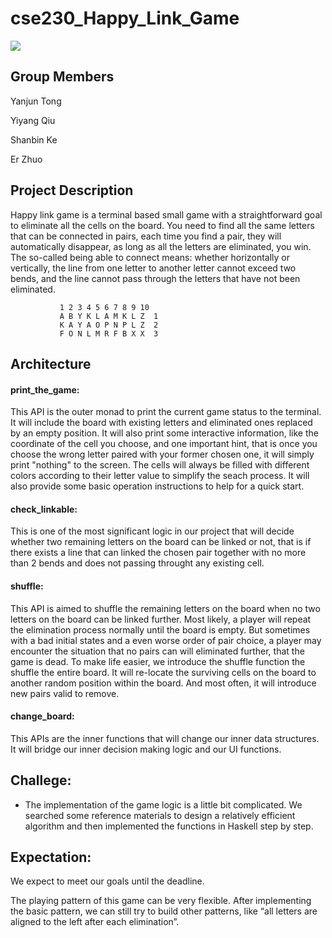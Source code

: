 # cse230_Happy_Link_Game
![](https://img.ams1.imgbed.xyz/2021/12/10/oM3Wq.png)
## Group Members
Yanjun Tong

Yiyang Qiu

Shanbin Ke

Er Zhuo

## Project Description
Happy link game is a terminal based small game with a straightforward goal to eliminate all the cells on the board. You need to find all the same letters that can be connected in pairs, each time you find a pair, they will automatically disappear, as long as all the letters are eliminated, you win. The so-called being able to connect means: whether horizontally or vertically, the line from one letter to another letter cannot exceed two bends, and the line cannot pass through the letters that have not been eliminated.

               1 2 3 4 5 6 7 8 9 10
               A B Y K L A M K L Z  1
               K A Y A O P N P L Z  2
               F O N L M R F B X X  3
 
## Architecture
#### print_the_game:
This API is the outer monad to print the current game status to the terminal. It will include the board with existing letters and eliminated ones replaced by an empty position. It will also print some interactive information, like the coordinate of the cell you choose, and one important hint, that is once you choose the wrong letter paired with your former chosen one, it will simply print "nothing" to the screen. The cells will always be filled with different colors according to their letter value to simplify the seach process. It will also provide some basic operation instructions to help for a quick start.

#### check_linkable:
This is one of the most significant logic in our project that will decide whether two remaining letters on the board can be linked or not, that is if there exists a line that can linked the chosen pair together with no more than 2 bends and does not passing throught any existing cell.

#### shuffle:
This API is aimed to shuffle the remaining letters on the board when no two letters on the board can be linked further. Most likely, a player will repeat the elimination process normally until the board is empty. But sometimes with a bad initial states and a even worse order of pair choice, a player may encounter the situation that no pairs can will eliminated further, that the game is dead. To make life easier, we introduce the shuffle function the shuffle the entire board. It will re-locate the surviving cells on the board to another random position within the board. And most often, it will introduce new pairs valid to remove.

#### change_board:
This APIs are the inner functions that will change our inner data structures. It will bridge our inner decision making logic and our UI functions.

## Challege:
+ The implementation of the game logic is a little bit complicated. We searched some reference materials to design a relatively efficient algorithm and then implemented the functions in Haskell step by step.

## Expectation:
We expect to meet our goals until the deadline.

The playing pattern of this game can be very flexible. After implementing the basic pattern, we can still try to build other patterns, like “all letters are aligned to the left after each elimination”.
